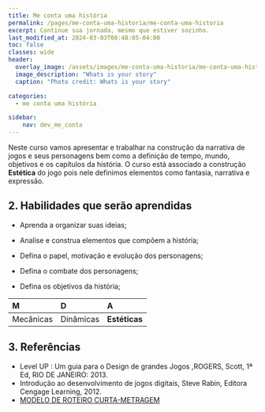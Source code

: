 ```yaml
---
title: Me conta uma história
permalink: /pages/me-conta-uma-historia/me-conta-uma-historia
excerpt: Continue sua jornada, mesmo que estiver sozinho.
last_modified_at: 2024-03-03T08:48:05-04:00
toc: false
classes: wide
header:
  overlay_image: /assets/images/me-conta-uma-historia/me-conta-uma-historia.webp
  image_description: "Whats is your story"
  caption: "Photo credit: Whats is your story"

categories:
  - me conta uma história

sidebar:
    nav: dev_me_conta  
---
```


Neste curso vamos apresentar e trabalhar na construção da narrativa de jogos e  seus personagens bem como a definição de tempo, mundo, objetivos e os capítulos da história.  O curso está associado a construção **Estética** do jogo pois nele definimos elementos como fantasia, narrativa e expressão.

## 2. Habilidades que serão aprendidas

- Aprenda a organizar suas ideias;

- Analise e construa elementos que compõem a história;

- Defina o papel, motivação e evolução dos personagens;

- Defina o combate dos personagens;

- Defina os objetivos da história;

| M         | D         | A             |
| :-------- | :-------- | :------------ |
| Mecânicas | Dinâmicas | **Estéticas** |

## 3. Referências

- Level UP : Um guia para o Design de grandes Jogos ,ROGERS, Scott, 1ª Ed, RIO DE JANEIRO: 2013.
- Introdução ao desenvolvimento de jogos digitais, Steve Rabin, Editora Cengage Learning, 2012.
- [MODELO DE ROTEIRO CURTA-METRAGEM](http://animafro.com.br/wp-content/uploads/2015/12/MODELO-DE-ROTEIRO.pdf)